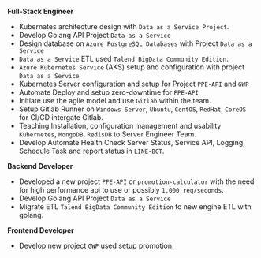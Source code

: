 **Full-Stack Engineer**
- Kubernates architecture design with `Data as a Service Project`.
- Develop Golang API Project `Data as a Service`
- Design database on `Azure PostgreSQL Databases` with Project `Data as a Service`
- `Data as a Service` ETL used `Talend BigData Community Edition`.
- `Azure Kubernetes Service` (AKS) setup and configuration with project `Data as a Service`
- Kubernetes Server configuration and setup for Project `PPE-API` and `GWP`
- Automate Deploy and setup zero-downtime for `PPE-API`
- Initiate use the agile model and use `Gitlab` within the team.
- Setup Gitlab Runner on `Windows Server`, `Ubuntu`, `CentOS`, `RedHat`, `CoreOS` for CI/CD intergate Gitlab.
- Teaching Installation, configuration management and usability `Kubernetes`, `MongoDB`, `RedisDB` to Server Engineer Team.
- Develop Automate Health Check Server Status, Service API, Logging, Schedule Task and report status in `LINE-BOT`.

**Backend Developer**
- Developed a new project `PPE-API` or `promotion-calculator` with the need for high performance api to use or possibly `1,000 req/seconds`.
- Develop Golang API Project `Data as a Service`
- Migrate ETL `Talend BigData Community Edition` to new engine ETL with golang.

**Frontend Developer**
- Develop new project `GWP` used setup promotion.
